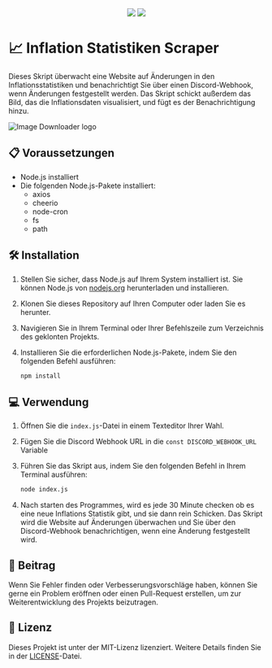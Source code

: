 <div align='center'>
  <img src='https://img.shields.io/badge/License-MIT-blue.svg'>
  <a href="https://linksta.cc/@Bebedi"><img src="https://www.buymeacoffee.com/assets/img/custom_images/orange_img.png"></a>
</div>

# 📈 Inflation Statistiken Scraper

Dieses Skript überwacht eine Website auf Änderungen in den Inflationsstatistiken und benachrichtigt Sie über einen Discord-Webhook, wenn Änderungen festgestellt werden. Das Skript schickt außerdem das Bild, das die Inflationsdaten visualisiert, und fügt es der Benachrichtigung hinzu.

![Image Downloader logo](https://i.imgur.com/fwbveCp.png)

## 📋 Voraussetzungen

- Node.js installiert
- Die folgenden Node.js-Pakete installiert:
  - axios
  - cheerio
  - node-cron
  - fs
  - path

## 🛠️ Installation

1. Stellen Sie sicher, dass Node.js auf Ihrem System installiert ist. Sie können Node.js von [nodejs.org](https://nodejs.org/) herunterladen und installieren.

2. Klonen Sie dieses Repository auf Ihren Computer oder laden Sie es herunter.

3. Navigieren Sie in Ihrem Terminal oder Ihrer Befehlszeile zum Verzeichnis des geklonten Projekts.

4. Installieren Sie die erforderlichen Node.js-Pakete, indem Sie den folgenden Befehl ausführen:

    ```bash
    npm install
    ```

## 💻 Verwendung

1. Öffnen Sie die `index.js`-Datei in einem Texteditor Ihrer Wahl.

2. Fügen Sie die Discord Webhook URL in die ```const DISCORD_WEBHOOK_URL``` Variable

3. Führen Sie das Skript aus, indem Sie den folgenden Befehl in Ihrem Terminal ausführen:

    ```bash
    node index.js
    ```

4. Nach starten des Programmes, wird es jede 30 Minute checken ob es eine neue Inflations Statistik gibt, und sie dann rein Schicken. Das Skript wird die Website auf Änderungen überwachen und Sie über den Discord-Webhook benachrichtigen, wenn eine Änderung festgestellt wird.

## 🤝 Beitrag

Wenn Sie Fehler finden oder Verbesserungsvorschläge haben, können Sie gerne ein Problem eröffnen oder einen Pull-Request erstellen, um zur Weiterentwicklung des Projekts beizutragen.

## 📄 Lizenz

Dieses Projekt ist unter der MIT-Lizenz lizenziert. Weitere Details finden Sie in der [LICENSE](LICENSE)-Datei.

